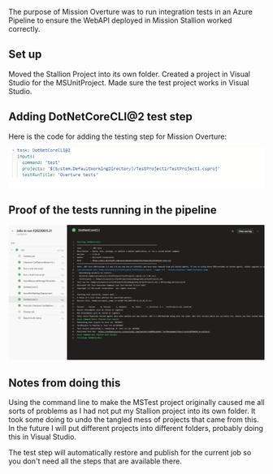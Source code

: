 The purpose of Mission Overture was to run integration tests in an Azure Pipeline to ensure the WebAPI deployed in Mission Stallion worked correctly.

## Set up 
Moved the Stallion Project into its own folder.
Created a project in Visual Studio for the MSUnitProject.
Made sure the test project works in Visual Studio.

## Adding DotNetCoreCLI@2 test step

Here is the code for adding the testing step for Mission Overture:

![Overture YAML step](./images/overtureyaml.png)

## Proof of the tests running in the pipeline

![Overture Proof](./images/overtureproof.png)

## Notes from doing this

Using the command line to make the MSTest project originally caused me all sorts of problems as I had not put my Stallion project into its own folder. It took some doing to undo the tangled mess of projects that came from this. In the future I will put different projects into different folders, probably doing this in Visual Studio.

The test step will automatically restore and publish for the current job so you don't need all the steps that are available there.